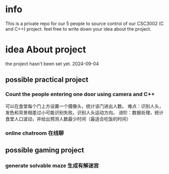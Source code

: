 # info
This is a private repo for our 5 people to source control of our CSC3002 (C and C++) project.
feel free to write down your idea about the project.

# idea About project
the project hasn't been set yet. 2024-09-04
## possible practical project
### Count the people entering one door using camera and C++
可以在食堂每个门上方设置一个摄像头，统计该门进出人数。
难点：识别人头，发色和背景相差过小可能识别失败。识别人头运动方向。
进阶：数据处理，统计食堂人口波动，并给出预测人数最少时间（最适合吃饭的时间）

### online chatroom 在线聊

## possible gaming project
### generate solvable maze 生成有解迷宫

